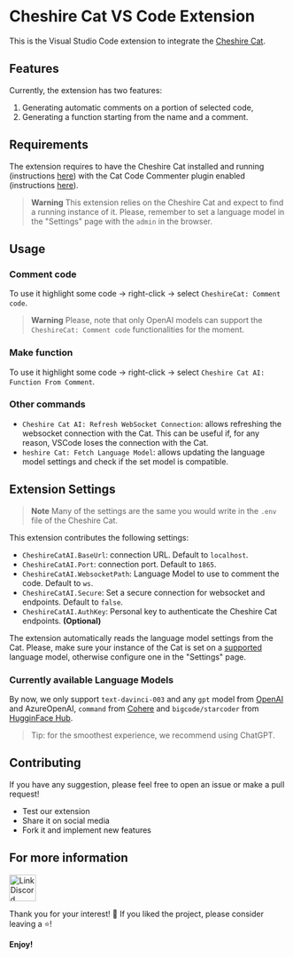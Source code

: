 # Cheshire Cat VS Code Extension

This is the Visual Studio Code extension to integrate the [Cheshire Cat](https://github.com/cheshire-cat-ai/core).

## Features

Currently, the extension has two features:

1. Generating automatic comments on a portion of selected code,
2. Generating a function starting from the name and a comment.

## Requirements

The extension requires to have the Cheshire Cat installed and running (instructions [here](https://cheshire-cat-ai.github.io/docs/technical/getting-started/)) with the Cat Code Commenter plugin enabled (instructions [here](https://github.com/nicola-corbellini/cat_code_commenter)).

> **Warning**
> This extension relies on the Cheshire Cat and expect to find a running instance of it. Please, remember to set a language model in the "Settings" page with the `admin` in the browser.

## Usage

### Comment code

To use it highlight some code → right-click → select `CheshireCat: Comment code`.  

> **Warning**
> Please, note that only OpenAI models can support the `CheshireCat: Comment code` functionalities for the moment.

### Make function

To use it highlight some code → right-click → select `Cheshire Cat AI: Function From Comment`.

### Other commands

- `Cheshire Cat AI: Refresh WebSocket Connection`: allows refreshing the websocket connection with the Cat. This can be useful if, for any reason, VSCode loses the connection with the Cat.
- `heshire Cat: Fetch Language Model`: allows updating the language model settings and check if the set model is compatible.

## Extension Settings

> **Note**
> Many of the settings are the same you would write in the `.env` file of the Cheshire Cat.

This extension contributes the following settings:

- `CheshireCatAI.BaseUrl`: connection URL. Default to `localhost`.
- `CheshireCatAI.Port`: connection port. Default to `1865`.
- `CheshireCatAI.WebsocketPath`: Language Model to use to comment the code. Default to `ws`.
- `CheshireCatAI.Secure`: Set a secure connection for websocket and endpoints. Default to `false`.
- `CheshireCatAI.AuthKey`: Personal key to authenticate the Cheshire Cat endpoints. **(Optional)**

The extension automatically reads the language model settings from the Cat.
Please, make sure your instance of the Cat is set on a [supported](#currently-available-language-models) language model, otherwise configure one in the "Settings" page.

### Currently available Language Models

By now, we only support `text-davinci-003` and any `gpt` model from [OpenAI](https://platform.openai.com/docs/models/) and AzureOpenAI, `command` from [Cohere](https://docs.cohere.com/docs/models) and `bigcode/starcoder` from [HugginFace Hub](https://huggingface.co/bigcode/starcoder).

> Tip: for the smoothest experience, we recommend using ChatGPT.

## Contributing

If you have any suggestion, please feel free to open an issue or make a pull request!

- Test our extension
- Share it on social media
- Fork it and implement new features

## For more information

<a href="https://discord.gg/bHX5sNFCYU" target="blank">
    <img align="center" src="https://assets-global.website-files.com/6257adef93867e50d84d30e2/636e0a6a49cf127bf92de1e2_icon_clyde_blurple_RGB.png" alt="Link Discord" width="48" />
</a>

Thank you for your interest! 🙏 If you liked the project, please consider leaving a ⭐!

**Enjoy!**
